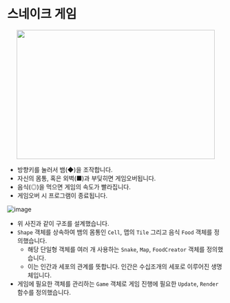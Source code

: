 # 스네이크 게임

<p align="center">
  <img width="460" height="300" src="https://github.com/riviea/Snake-Game/assets/12423098/8fcf8a23-7e3e-46cf-9012-18ac659c9fda">
</p>

- 방향키를 눌러서 뱀(◆)을 조작합니다.
- 자신의 몸통, 혹은 외벽(■)과 부딪히면 게임오버됩니다.
- 음식(◎)을 먹으면 게임의 속도가 빨라집니다.
- 게임오버 시 프로그램이 종료됩니다.


![image](https://github.com/riviea/Snake-Game/assets/12423098/a381c3cd-bdf6-46d2-9fd6-e5d4c81f8276)

- 위 사진과 같이 구조를 설계했습니다.
- `Shape` 객체를 상속하여 뱀의 몸통인 `Cell`, 맵의 `Tile` 그리고 음식 `Food` 객체를 정의했습니다.
  - 해당 단일형 객체를 여러 개 사용하는 `Snake`, `Map`, `FoodCreator` 객체를 정의했습니다.
  - 이는 인간과 세포의 관계를 뜻합니다. 인간은 수십조개의 세포로 이루어진 생명체입니다.
- 게임에 필요한 객체를 관리하는 `Game` 객체로 게임 진행에 필요한 `Update`, `Render` 함수를 정의했습니다.
